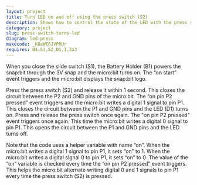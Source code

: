 ```yaml
---
layout: project
title: Turn LED on and off using the press switch (S2)
description: Shows how to control the state of the LED with the press switch. Pressing the switch once turns the LED on. Pressing the switch again turns the LED off.
category: project
slug: press-switch-turns-led 
diagram: led-press
makecode: _K8eWE6JVPRUr
requires: B1,S1,S2,D1,1,3x3
---
```


When you close the slide switch (S1), the Battery Holder (B1) powers the snap:bit through the 3V snap and the micro:bit turns on. The “on start” event triggers and the micro:bit displays the snap:bit logo. 

Press the press switch (S2) and release it within 1 second. This closes the circuit between the P2 and GND pins of the micro:bit. The “on pin P2 pressed” event triggers and the micro:bit writes a digital 1 signal to pin P1. This closes the circuit between the P1 and GND pins and the LED (D1) turns on. Press and release the press switch once again. The "on pin P2 pressed" event triggers once again. This time the micro:bit writes a digital 0 signal to pin P1. This opens the circuit between the P1 and GND pins and the LED turns off.

Note that the code uses a helper variable with name “on”. When the micro:bit writes a digital 1 signal to pin P1, it sets “on” to 1. When the micro:bit writes a digital signal 0 to pin P1, it sets “on” to 0. The value of the “on” variable is checked every time the “on pin P2 pressed” event triggers. This helps the micro:bit alternate writing digital 0 and 1 signals to pin P1 every time the press switch (S2) is pressed.